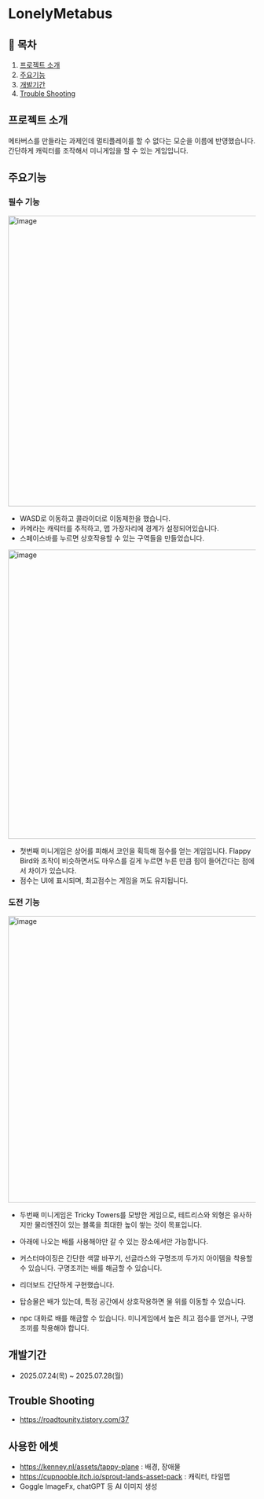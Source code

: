 # LonelyMetabus

## 📖 목차
1. [프로젝트 소개](#프로젝트-소개)
2. [주요기능](#주요기능)
3. [개발기간](#개발기간)
4. [Trouble Shooting](#trouble-shooting)
    
## 프로젝트 소개
메타버스를 만들라는 과제인데 멀티플레이를 할 수 없다는 모순을 이름에 반영했습니다. 
간단하게 캐릭터를 조작해서 미니게임을 할 수 있는 게임입니다. 

## 주요기능

### 필수 기능

<img width="1050" height="591" alt="image" src="https://github.com/user-attachments/assets/7645f806-7deb-484b-b78a-dd34d6d1e33f" />

- WASD로 이동하고 콜라이더로 이동제한을 했습니다.
- 카메라는 캐릭터를 추적하고, 맵 가장자리에 경계가 설정되어있습니다. 
- 스페이스바를 누르면 상호작용할 수 있는 구역들을 만들었습니다.<br>

  
<img width="1051" height="588" alt="image" src="https://github.com/user-attachments/assets/af50db8f-ebb8-4514-b4d9-afc325444eaf" />

- 첫번째 미니게임은 상어를 피해서 코인을 획득해 점수를 얻는 게임입니다. Flappy Bird와 조작이 비슷하면서도 마우스를 길게 누르면 누른 만큼 힘이 들어간다는 점에서 차이가 있습니다.
- 점수는 UI에 표시되며, 최고점수는 게임을 꺼도 유지됩니다. <br>


### 도전 기능

<img width="1050" height="583" alt="image" src="https://github.com/user-attachments/assets/3ca3967d-12db-46ec-936d-616f9c06fd14" />


- 두번째 미니게임은 Tricky Towers를 모방한 게임으로, 테트리스와 외형은 유사하지만 물리엔진이 있는 블록을 최대한 높이 쌓는 것이 목표입니다.
- 아래에 나오는 배를 사용해야만 갈 수 있는 장소에서만 가능합니다. <br>


- 커스터마이징은 간단한 색깔 바꾸기, 선글라스와 구명조끼 두가지 아이템을 착용할 수 있습니다. 구명조끼는 배를 해금할 수 있습니다. 
- 리더보드 간단하게 구현했습니다.
- 탑승물은 배가 있는데, 특정 공간에서 상호작용하면 물 위를 이동할 수 있습니다.
- npc 대화로 배를 해금할 수 있습니다. 미니게임에서 높은 최고 점수를 얻거나, 구명조끼를 착용해야 합니다. 


## 개발기간
- 2025.07.24(목) ~ 2025.07.28(월)


## Trouble Shooting
 - https://roadtounity.tistory.com/37

## 사용한 에셋
 - https://kenney.nl/assets/tappy-plane : 배경, 장애물
 - https://cupnooble.itch.io/sprout-lands-asset-pack  : 캐릭터, 타일맵
 - Goggle ImageFx, chatGPT 등 AI 이미지 생성


